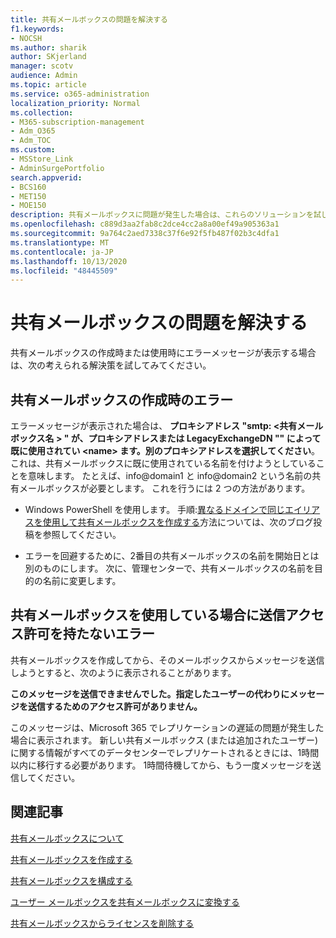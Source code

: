 ```yaml
---
title: 共有メールボックスの問題を解決する
f1.keywords:
- NOCSH
ms.author: sharik
author: SKjerland
manager: scotv
audience: Admin
ms.topic: article
ms.service: o365-administration
localization_priority: Normal
ms.collection:
- M365-subscription-management
- Adm_O365
- Adm_TOC
ms.custom:
- MSStore_Link
- AdminSurgePortfolio
search.appverid:
- BCS160
- MET150
- MOE150
description: 共有メールボックスに問題が発生した場合は、これらのソリューションを試してみてください。
ms.openlocfilehash: c889d3aa2fab8c2dce4cc2a8a00ef49a905363a1
ms.sourcegitcommit: 9a764c2aed7338c37f6e92f5fb487f02b3c4dfa1
ms.translationtype: MT
ms.contentlocale: ja-JP
ms.lasthandoff: 10/13/2020
ms.locfileid: "48445509"
---
```

# <a name="resolve-issues-with-shared-mailboxes"></a>共有メールボックスの問題を解決する

共有メールボックスの作成時または使用時にエラーメッセージが表示する場合は、次の考えられる解決策を試してみてください。 

## <a name="error-when-creating-shared-mailboxes"></a>共有メールボックスの作成時のエラー
<a name="bkmk_Fix"> </a>

エラーメッセージが表示された場合は、 **プロキシアドレス "smtp: <共有メールボックス名 \> " が、プロキシアドレスまたは LegacyExchangeDN "" によって既に使用されてい \<name> ます。別のプロキシアドレスを選択してください**。これは、共有メールボックスに既に使用されている名前を付けようとしていることを意味します。 たとえば、info@domain1 と info@domain2 という名前の共有メールボックスが必要とします。 これを行うには 2 つの方法があります。

  - Windows PowerShell を使用します。 手順:[異なるドメインで同じエイリアスを使用して共有メールボックスを作成する](https://www.cogmotive.com/blog/office-365-tips/create-shared-mailboxes-with-same-alias-at-different-domains-in-office-365)方法については、次のブログ投稿を参照してください。
    
  - エラーを回避するために、2番目の共有メールボックスの名前を開始日とは別のものにします。 次に、管理センターで、共有メールボックスの名前を目的の名前に変更します。

## <a name="error-about-not-having-send-permissions-when-using-a-shared-mailbox"></a>共有メールボックスを使用している場合に送信アクセス許可を持たないエラー

共有メールボックスを作成してから、そのメールボックスからメッセージを送信しようとすると、次のように表示されることがあります。

**このメッセージを送信できませんでした。指定したユーザーの代わりにメッセージを送信するためのアクセス許可がありません。**

このメッセージは、Microsoft 365 でレプリケーションの遅延の問題が発生した場合に表示されます。 新しい共有メールボックス (または追加されたユーザー) に関する情報がすべてのデータセンターでレプリケートされるときには、1時間以内に移行する必要があります。 1時間待機してから、もう一度メッセージを送信してください。

## <a name="related-articles"></a>関連記事

[共有メールボックスについて](about-shared-mailboxes.md)

[共有メールボックスを作成する](create-a-shared-mailbox.md)

[共有メールボックスを構成する](configure-a-shared-mailbox.md)

[ユーザー メールボックスを共有メールボックスに変換する](convert-user-mailbox-to-shared-mailbox.md)

[共有メールボックスからライセンスを削除する](remove-license-from-shared-mailbox.md)


    


